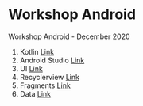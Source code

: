 # Workshop Android
Workshop Android - December 2020


1. Kotlin [Link](https://github.com/Android-Dev-Peru/workshop-december/tree/01-kotlin)
2. Android Studio [Link](https://github.com/Android-Dev-Peru/workshop-december/tree/01-kotlin)
3. UI [Link](https://github.com/Android-Dev-Peru/workshop-december/tree/01-kotlin)
4. Recyclerview [Link](https://github.com/Android-Dev-Peru/workshop-december/tree/01-kotlin)
5. Fragments [Link](https://github.com/Android-Dev-Peru/workshop-december/tree/01-kotlin)
6. Data [Link](https://github.com/Android-Dev-Peru/workshop-december/tree/01-kotlin)
